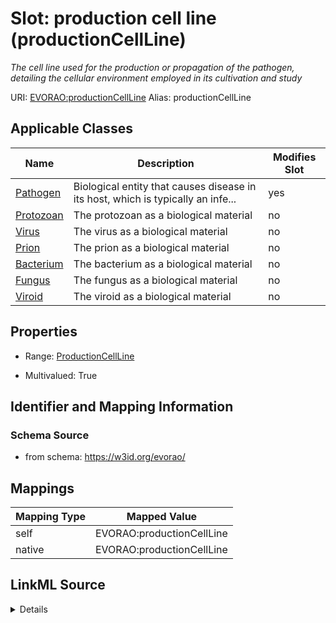

# Slot: production cell line (productionCellLine) 


_The cell line used for the production or propagation of the pathogen, detailing the cellular environment employed in its cultivation and study_





URI: [EVORAO:productionCellLine](https://w3id.org/evorao/productionCellLine)
Alias: productionCellLine

<!-- no inheritance hierarchy -->





## Applicable Classes

| Name | Description | Modifies Slot |
| --- | --- | --- |
| [Pathogen](Pathogen.md) | Biological entity that causes disease in its host, which is typically an infe... |  yes  |
| [Protozoan](Protozoan.md) | The protozoan as a biological material |  no  |
| [Virus](Virus.md) | The virus as a biological material |  no  |
| [Prion](Prion.md) | The prion as a biological material |  no  |
| [Bacterium](Bacterium.md) | The bacterium as a biological material |  no  |
| [Fungus](Fungus.md) | The fungus as a biological material |  no  |
| [Viroid](Viroid.md) | The viroid as a biological material |  no  |







## Properties

* Range: [ProductionCellLine](ProductionCellLine.md)

* Multivalued: True





## Identifier and Mapping Information







### Schema Source


* from schema: https://w3id.org/evorao/




## Mappings

| Mapping Type | Mapped Value |
| ---  | ---  |
| self | EVORAO:productionCellLine |
| native | EVORAO:productionCellLine |




## LinkML Source

<details>
```yaml
name: productionCellLine
description: The cell line used for the production or propagation of the pathogen,
  detailing the cellular environment employed in its cultivation and study
title: production cell line
from_schema: https://w3id.org/evorao/
rank: 1000
alias: productionCellLine
domain_of:
- Pathogen
range: ProductionCellLine
required: false
multivalued: true

```
</details>